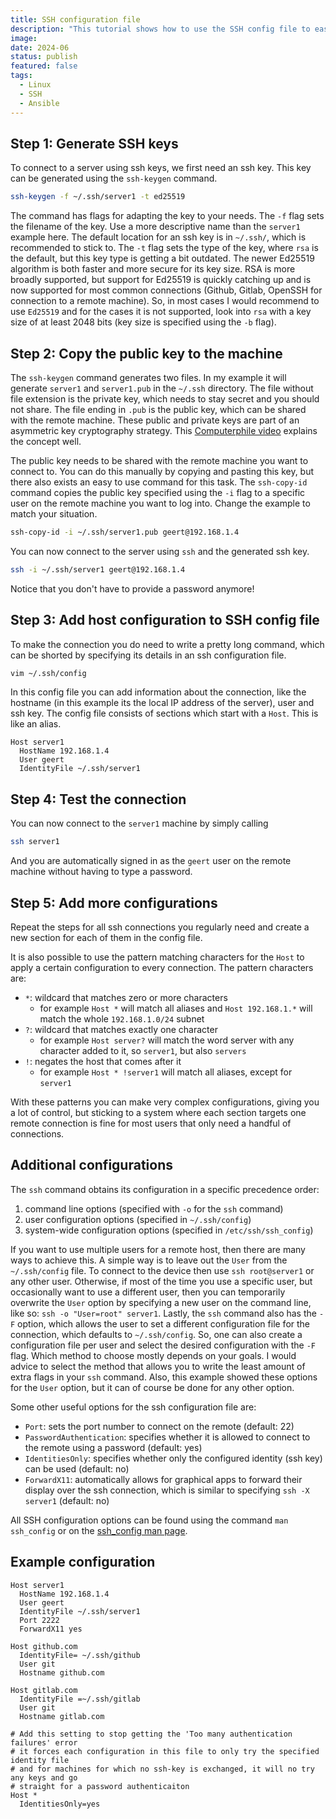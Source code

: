 ```yaml
---
title: SSH configuration file
description: "This tutorial shows how to use the SSH config file to easily use ssh keys to connect to a server"
image: 
date: 2024-06
status: publish
featured: false
tags:
  - Linux
  - SSH
  - Ansible
---
```


[//]: # (blog post about ~/.ssh/config file)
[//]: # (Refer to ansible as that was why I looked at it)

## Step 1: Generate SSH keys
To connect to a server using ssh keys, we first need an ssh key. This key can be generated using the `ssh-keygen` command.
```bash
ssh-keygen -f ~/.ssh/server1 -t ed25519
```
The command has flags for adapting the key to your needs. The `-f` flag sets the filename of the key. Use a more descriptive name than the `server1` example here. The default location for an ssh key is in `~/.ssh/`, which is recommended to stick to. The `-t` flag sets the type of the key, where `rsa` is the default, but this key type is getting a bit outdated. The newer Ed25519 algorithm is both faster and more secure for its key size. RSA is more broadly supported, but support for Ed25519 is quickly catching up and is now supported for most common connections (Github, Gitlab, OpenSSH for connection to a remote machine). So, in most cases I would recommend to use `Ed25519` and for the cases it is not supported, look into `rsa` with a key size of at least 2048 bits (key size is specified using the `-b` flag).

## Step 2: Copy the public key to the machine
  The `ssh-keygen` command generates two files. In my example it will generate `server1` and `server1.pub` in the `~/.ssh` directory. The file without file extension is the private key, which needs to stay secret and you should not share. The file ending in `.pub` is the public key, which can be shared with the remote machine. These public and private keys are part of an asymmetric key cryptography strategy. This [Computerphile video](https://www.youtube.com/watch?v=GSIDS_lvRv4) explains the concept well.

The public key needs to be shared with the remote machine you want to connect to. You can do this manually by copying and pasting this key, but there also exists an easy to use command for this task. The `ssh-copy-id` command copies the public key specified using the `-i` flag to a specific user on the remote machine you want to log into. Change the example to match your situation.

```bash
ssh-copy-id -i ~/.ssh/server1.pub geert@192.168.1.4
```

You can now connect to the server using `ssh` and the generated ssh key.

```bash
ssh -i ~/.ssh/server1 geert@192.168.1.4
```

Notice that you don't have to provide a password anymore!

## Step 3: Add host configuration to SSH config file

To make the connection you do need to write a pretty long command, which can be shorted by specifying its details in an ssh configuration file.

```bash
vim ~/.ssh/config
```

In this config file you can add information about the connection, like the hostname (in this example its the local IP address of the server), user and ssh key. The config file consists of sections which start with a `Host`. This is like an alias.

```
Host server1
  HostName 192.168.1.4
  User geert
  IdentityFile ~/.ssh/server1
```

## Step 4: Test the connection

You can now connect to the `server1` machine by simply calling

```bash
ssh server1
```

And you are automatically signed in as the `geert` user on the remote machine without having to type a password.

## Step 5: Add more configurations

Repeat the steps for all ssh connections you regularly need and create a new section for each of them in the config file.

It is also possible to use the pattern matching characters for the `Host` to apply a certain configuration to every connection. The pattern characters are:
  - `*`: wildcard that matches zero or more characters
    - for example `Host *` will match all aliases and `Host 192.168.1.*` will match the whole `192.168.1.0/24` subnet
  - `?`: wildcard that matches exactly one character
    - for example `Host server?` will match the word server with any character added to it, so `server1`, but also `servers`
  - `!`: negates the host that comes after it
    - for example `Host * !server1` will match all aliases, except for `server1`

With these patterns you can make very complex configurations, giving you a lot of control, but sticking to a system where each section targets one remote connection is fine for most users that only need a handful of connections.


## Additional configurations

The `ssh` command obtains its configuration in a specific precedence order:
  1. command line options (specified with `-o` for the `ssh` command)
  2. user configuration options (specified in `~/.ssh/config`)
  3. system-wide configuration options (specified in `/etc/ssh/ssh_config`)

If you want to use multiple users for a remote host, then there are many ways to achieve this. A simple way is to leave out the `User` from the `~/.ssh/config` file. To connect to the device then use `ssh root@server1` or any other user. Otherwise, if most of the time you use a specific user, but occasionally want to use a different user, then you can temporarily overwrite the `User` option by specifying a new user on the command line, like so: `ssh -o "User=root" server1`. Lastly, the `ssh` command also has the `-F` option, which allows the user to set a different configuration file for the connection, which defaults to `~/.ssh/config`. So, one can also create a configuration file per user and select the desired configuration with the `-F` flag. Which method to choose mostly depends on your goals. I would advice to select the method that allows you to write the least amount of extra flags in your `ssh` command. Also, this example showed these options for the `User` option, but it can of course be done for any other option.

Some other useful options for the ssh configuration file are:
  - `Port`: sets the port number to connect on the remote (default: 22)
  - `PasswordAuthentication`: specifies whether it is allowed to connect to the remote using a password (default: yes)
  - `IdentitiesOnly`: specifies whether only the configured identity (ssh key) can be used (default: no)
  - `ForwardX11`: automatically allows for graphical apps to forward their display over the ssh connection, which is similar to specifying `ssh -X server1` (default: no)

All SSH configuration options can be found using the command `man ssh_config` or on the [ssh_config man page](https://www.man7.org/linux/man-pages/man5/ssh_config.5.html).

## Example configuration
```
Host server1
  HostName 192.168.1.4
  User geert
  IdentityFile ~/.ssh/server1
  Port 2222
  ForwardX11 yes

Host github.com
  IdentityFile= ~/.ssh/github
  User git
  Hostname github.com

Host gitlab.com
  IdentityFile =~/.ssh/gitlab
  User git
  Hostname gitlab.com

# Add this setting to stop getting the 'Too many authentication failures' error
# it forces each configuration in this file to only try the specified identity file
# and for machines for which no ssh-key is exchanged, it will no try any keys and go
# straight for a password authenticaiton
Host *
  IdentitiesOnly=yes
```
